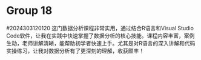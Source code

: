 # Group 18
#2024303120120
这门数据分析课程非常实用，通过结合R语言和Visual Studio Code软件，让我在实践中快速掌握了数据分析的核心技能。课程内容丰富，案例生动，老师讲解清晰，能帮助初学者快速上手。尤其是对R语言的深入讲解和代码实操练习，让我对数据分析有了更深刻的理解，收获颇丰！
